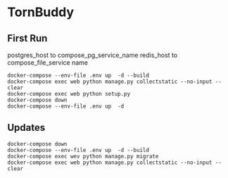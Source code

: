 # TornBuddy

## First Run
postgres_host to compose_pg_service_name
redis_host to compose_file_service name

```
docker-compose --env-file .env up  -d --build
docker-compose exec web python manage.py collectstatic --no-input --clear
docker-compose exec web python setup.py
docker-compose down
docker-compose --env-file .env up  -d
```

## Updates
```
docker-compose down
docker-compose --env-file .env up  -d --build
docker-compose exec wev python manage.py migrate
docker-compose exec web python manage.py collectstatic --no-input --clear
```
